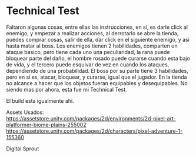# Technical Test
Faltaron algunas cosas, entre ellas las instrucciones, en si, es darle click al enemigo, y empezar a realizar acciones, al derrotarlo se abre la tienda, puedes comprar cosas, salir de ella, dar click en el siguiente enemigo, y asi hasta matar al boss.
Los enemigos tienen 2 habilidades, comparten un ataque basico, pero tiene cada uno una peculiaridad, la rana puede bloquear parte del daño, el hombre rosado puede curarse cuando esta bajo de vida, y el tercero puede esquivar de vez en cuando los ataques, dependiendo de una probabilidad.
El boss por su parte tiene 3 habilidades, pero en si es, atacar, bloquear, y curarse, igual que el jugador.
En la tienda no alcance a hacer que los objetos fueran equipables y desequipables.
No siendo mas por ahora, esta fue mi Technical Test.

El build esta igualmente ahi.

Assets Usados:
https://assetstore.unity.com/packages/2d/environments/2d-pixel-art-platformer-biome-plains-255002
https://assetstore.unity.com/packages/2d/characters/pixel-adventure-1-155360


Digital Sprout
